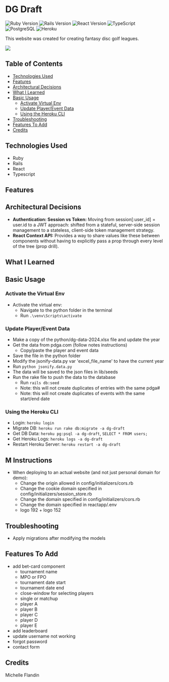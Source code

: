 # DG Draft

![Ruby Version](https://img.shields.io/badge/Ruby-3.2.3-red.svg)
![Rails Version](https://img.shields.io/badge/Rails-7.1.3-red.svg)
![React Version](https://img.shields.io/badge/React-18.2.0-blue.svg)
![TypeScript](https://img.shields.io/badge/TypeScript-5.3.3-blue.svg)
![PostgreSQL](https://img.shields.io/badge/Database-PostgreSQL-blue.svg)
![Heroku](https://img.shields.io/badge/Platform-Heroku-lightgrey.svg)

This website was created for creating fantasy disc golf leagues.

<a href="https://fantasy-dg.michellef.dev" target="_blank"><img src="https://img.shields.io/badge/Website-red?style=for-the-badge&logo=ruby"></a>


## Table of Contents
- [Technologies Used](#technologies-used)
- [Features](#features)
- [Architectural Decisions](#architectural-decisions)
- [What I Learned](#what-i-learned)
- [Basic Usage](#basic-usage)
  - [Activate Virtual Env](#virtual-env)
  - [Update Player/Event Data](#update-pdga-data)
  - [Using the Heroku CLI](#heroku-cli)
- [Troubleshooting](#troubleshooting)
- [Features To Add](#features-to-add)
- [Credits](#credits)


## Technologies Used<a name="technologies-used"></a>
- Ruby
- Rails
- React
- Typescript
  

## Features<a name="features"></a>


## Architectural Decisions<a name="architectural-decisions"></a>
- **Authentication: Session vs Token:** Moving from session[:user_id] = user.id to a JWT approach: shifted from a stateful, server-side session management to a stateless, client-side token management strategy. 
- **React Context API:** Provides a way to share values like these between components without having to explicitly pass a prop through every level of the tree (prop drill).


## What I Learned<a name="what-I-learned"></a>


## Basic Usage<a name="basic-usage"></a>
### Activate the Virtual Env<a name="virtual-env"></a>
- Activate the virtual env: 
  - Navigate to the python folder in the terminal
  - Run `.\venv\Scripts\activate`

### Update Player/Event Data<a name="update-pdga-data"></a>
- Make a copy of the python/dg-data-2024.xlsx file and update the year
- Get the data from pdga.com (follow notes instructions)
  - Copy/paste the player and event data
- Save the file in the python folder
- Modify the jsonify-data.py var 'excel_file_name' to have the current year
- Run `python jsonify.data.py`
- The data will be saved to the json files in lib/seeds
- Run the rake file to push the data to the database 
  - Run `rails db:seed`
  - Note: this will not create duplicates of entries with the same pdga#
  - Note: this will not create duplicates of events with the same start/end date

### Using the Heroku CLI<a name="heroku-cli"></a>
- Login: `heroku login`
- Migrate DB: `heroku run rake db:migrate -a dg-draft`
- Get DB Data: `heroku pg:psql -a dg-draft`, `SELECT * FROM users;`
- Get Heroku Logs: `heroku logs -a dg-draft`
- Restart Heroku Server: `heroku restart -a dg-draft`


## M Instructions <a name="features-to-add"></a>
- When deploying to an actual website (and not just personal domain for demo):
  - Change the origin allowed in config/initializers/cors.rb
  - Change the cookie domain specified in config/initializers/session_store.rb
  - Change the domain specified in config/initializers/cors.rb
  - Change the domain specified in reactapp/.env
  - logo 192 + logo 152


## Troubleshooting<a name="troubleshooting"></a>
- Apply migrations after modifying the models

## Features To Add <a name="features-to-add"></a>
- add bet-card component
  - tournament name
  - MPO or FPO
  - tournament date start
  - tournament date end 
  - close-window for selecting players
  - single or matchup
  - player A
  - player B
  - player C
  - player D
  - player E
- add leaderboard
- update username not working
- forgot password
- contact form


## Credits <a name="credits"></a>
Michelle Flandin